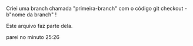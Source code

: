 
Criei uma branch chamada "primeira-branch" com o código git checkout -b"nome da branch" !

Este arquivo faz parte dela.

parei no minuto 25:26
